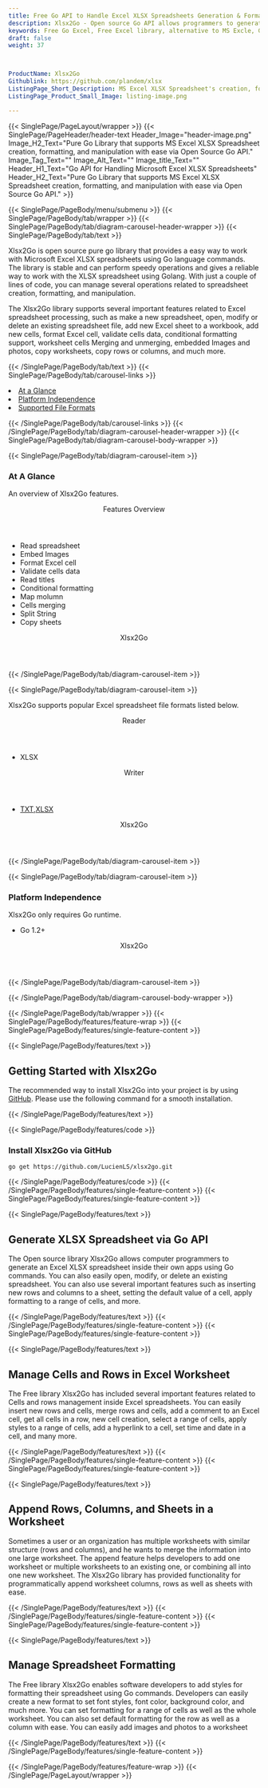 ```yaml
---
title: Free Go API to Handle Excel XLSX Spreadsheets Generation & Formatting
description: Xlsx2Go - Open source Go API allows programmers to generate, format & manipulate Excel XLSX Spreadsheet File Formats. Append Rows, Columns & Sheets in worksheet.
keywords: Free Go Excel, Free Excel library, alternative to MS Excle, Go XLSX API, Go XLSX library, Go Excel API, Go Excel Library, Go XLSM, Go XLTM API, Go Spreadsheets API, create spreadsheet, add comments to cells, Read XLSX files, manage Rows or Cells, add Comments to Excel
draft: false
weight: 37



ProductName: Xlsx2Go
Githublink: https://github.com/plandem/xlsx
ListingPage_Short_Description: MS Excel XLSX Spreadsheet's creation, formatting, and manipulation with ease via Open Source Go API.
ListingPage_Product_Small_Image: listing-image.png 

---
```


{{< SinglePage/PageLayout/wrapper >}}
{{< SinglePage/PageHeader/header-text
Header_Image="header-image.png"
Image_H2_Text="Pure Go Library that supports MS Excel XLSX Spreadsheet creation, formatting, and manipulation with ease via Open Source Go API."
Image_Tag_Text=""
Image_Alt_Text=""
Image_title_Text=""
Header_H1_Text="Go API for Handling Microsoft Excel XLSX Spreadsheets"
Header_H2_Text="Pure Go Library that supports MS Excel XLSX Spreadsheet creation, formatting, and manipulation with ease via Open Source Go API." >}}

{{< SinglePage/PageBody/menu/submenu >}}
{{< SinglePage/PageBody/tab/wrapper >}}
{{< SinglePage/PageBody/tab/diagram-carousel-header-wrapper >}}
{{< SinglePage/PageBody/tab/text >}}



<p>Xlsx2Go is open source pure go library that provides a easy way to work with Microsoft Excel XLSX spreadsheets using Go language commands. The library is stable and can perform speedy operations and gives a reliable way to work with the XLSX spreadsheet using Golang. With just a couple of lines of code, you can manage several operations related to spreadsheet creation, formatting, and manipulation.</p>
<p>The Xlsx2Go library supports several important features related to Excel spreadsheet processing, such as make a new spreadsheet, open, modify or delete an existing spreadsheet file, add new Excel sheet to a workbook, add new cells, format Excel cell, validate cells data, conditional formatting support, worksheet cells Merging and unmerging, embedded Images and photos, copy worksheets, copy rows or columns, and much more.</p>

{{< /SinglePage/PageBody/tab/text >}}
{{< SinglePage/PageBody/tab/carousel-links >}}

<li data-target="#diagramcarousel" data-slide-to="0"><a href="#">At a Glance</a></li>
<li data-target="#diagramcarousel" data-slide-to="2"><a href="#">Platform Independence</a></li>
<li data-target="#diagramcarousel" data-slide-to="1"><a class="activetab" href="#">Supported File Formats</a></li>


{{< /SinglePage/PageBody/tab/carousel-links >}}
{{< /SinglePage/PageBody/tab/diagram-carousel-header-wrapper >}}
{{< SinglePage/PageBody/tab/diagram-carousel-body-wrapper >}}

{{< SinglePage/PageBody/tab/diagram-carousel-item >}}
<h3>At A Glance</h3>
<p>An overview of Xlsx2Go features.</p>
<div class="diagram1 d1-poi">
<div class="d1-row">
<div class="d1-col d1-right"><header>Features Overview</header>
<ul>
<li>Read spreadsheet</li>
<li>Embed Images</li>
<li>Format Excel cell</li>
<li>Validate cells data</li>
<li>Read titles</li>
<li>Conditional formatting</li>
<li>Map molumn</li>
<li>Cells merging</li>
<li>Split String</li>
<li>Copy sheets</li>
</ul>
</div>
</div>
<div class="d1-logo" style="border: none;"><header>Xlsx2Go</header><footer><small></small></footer></div>
<!--/logo--></div>
<!--/diagram1-->
{{< /SinglePage/PageBody/tab/diagram-carousel-item >}}

{{< SinglePage/PageBody/tab/diagram-carousel-item >}}
<p>Xlsx2Go supports popular Excel spreadsheet file formats listed below.</p>
<div class="diagram1 d2 d1-poi">
<div class="d1-row">
<div class="d1-col d1-left"><header><i class="fa fa-arrows-v"> </i> Reader</header>
<ul>
<li>XLSX</li>
</ul>
</div>
<!--/left-->
<div class="d1-col d1-right"><header><i class="fa fa-long-arrow-down"> </i> Writer</header>
<ul>
<li><a href="https://docs.fileformat.com/word-processing/txt/">TXT</a>,<a href="https://docs.fileformat.com/spreadsheet/xlsx/">XLSX</a></li>
</ul>
</div>
<!--/right--></div>
<!--/row-->
<div class="d1-logo" style="border: none;"><header>Xlsx2Go</header><footer><small></small></footer></div>
<!--/logo--></div>
<!--/diagram2-->
{{< /SinglePage/PageBody/tab/diagram-carousel-item >}}

{{< SinglePage/PageBody/tab/diagram-carousel-item >}}
<h3>Platform Independence</h3>
<p>Xlsx2Go only requires Go runtime.</p>
<div class="diagram1 d1-poi">
<div class="d1-row">
<div class="d1-col d1-right">
<ul>
<li>Go 1.2+</li>
</ul>
</div>
<!--/left-->
<div class="d1-col d1-right"> </div>
<!--/right--></div>
<!--/row-->
<div class="d1-logo" style="border: none;"><header>Xlsx2Go</header><footer><small></small></footer></div>
<!--/logo--></div>
<!--/diagram2 -->
{{< /SinglePage/PageBody/tab/diagram-carousel-item >}}

{{< /SinglePage/PageBody/tab/diagram-carousel-body-wrapper >}}

{{< /SinglePage/PageBody/tab/wrapper >}}
{{< SinglePage/PageBody/features/feature-wrap >}}
{{< SinglePage/PageBody/features/single-feature-content >}}

{{< SinglePage/PageBody/features/text >}}
<h2 class="h2title">Getting Started with Xlsx2Go</h2>
<p>The recommended way to install Xlsx2Go into your project is by using <a href="https://github.com/szyhf/go-excel">GitHub</a>. Please use the following command for a smooth installation.</p>
{{< /SinglePage/PageBody/features/text >}}

{{< SinglePage/PageBody/features/code >}}
<h3>Install Xlsx2Go via GitHub</h3>
<pre><code class="html">go get https://github.com/LucienLS/xlsx2go.git</code></pre>


{{< /SinglePage/PageBody/features/code >}}
{{< /SinglePage/PageBody/features/single-feature-content >}}
{{< SinglePage/PageBody/features/single-feature-content >}}

{{< SinglePage/PageBody/features/text >}}
<h2 class="h2title">Generate XLSX Spreadsheet via Go API</h2>
<p>The Open source library Xlsx2Go allows computer programmers to generate an Excel XLSX spreadsheet inside their own apps using Go commands. You can also easily open, modify, or delete an existing spreadsheet. You can also use several important features such as inserting new rows and columns to a sheet, setting the default value of a cell, apply formatting to a range of cells, and more.</p>

{{< /SinglePage/PageBody/features/text >}}
{{< /SinglePage/PageBody/features/single-feature-content >}}
{{< SinglePage/PageBody/features/single-feature-content >}}

{{< SinglePage/PageBody/features/text >}}
<h2 class="h2title">Manage Cells and Rows in Excel Worksheet</h2>
<p>The Free library Xlsx2Go has included several important features related to Cells and rows management inside Excel spreadsheets. You can easily insert new rows and cells, merge rows and cells, add a comment to an Excel cell, get all cells in a row, new cell creation, select a range of cells, apply styles to a range of cells, add a hyperlink to a cell, set time and date in a cell, and many more.</p>

{{< /SinglePage/PageBody/features/text >}}
{{< /SinglePage/PageBody/features/single-feature-content >}}
{{< SinglePage/PageBody/features/single-feature-content >}}

{{< SinglePage/PageBody/features/text >}}
<h2 class="h2title">Append Rows, Columns, and Sheets in a Worksheet</h2>
<p>Sometimes a user or an organization has multiple worksheets with similar structure (rows and columns), and he wants to merge the information into one large worksheet. The append feature helps developers to add one worksheet or multiple worksheets to an existing one, or combining all into one new worksheet. The Xlsx2Go library has provided functionality for programmatically append worksheet columns, rows as well as sheets with ease.</p>

{{< /SinglePage/PageBody/features/text >}}
{{< /SinglePage/PageBody/features/single-feature-content >}}
{{< SinglePage/PageBody/features/single-feature-content >}}

{{< SinglePage/PageBody/features/text >}}
<h2 class="h2title">Manage Spreadsheet Formatting</h2>
<p>The Free library Xlsx2Go enables software developers to add styles for formatting their spreadsheet using Go commands. Developers can easily create a new format to set font styles, font color, background color, and much more. You can set formatting for a range of cells as well as the whole worksheet. You can also set default formatting for the row as well as a column with ease. You can easily add images and photos to a worksheet</p>

{{< /SinglePage/PageBody/features/text >}}
{{< /SinglePage/PageBody/features/single-feature-content >}}

{{< /SinglePage/PageBody/features/feature-wrap >}}
{{< /SinglePage/PageLayout/wrapper >}}